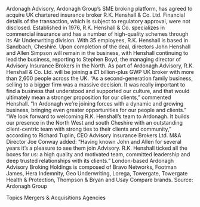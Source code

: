 Ardonagh Advisory, Ardonagh Group’s SME broking platform, has agreed to acquire UK chartered insurance broker R.K. Henshall & Co. Ltd.
Financial details of the transaction, which is subject to regulatory approval, were not disclosed.
Established in 1976, R.K. Henshall & Co. specializes in commercial insurance and has a number of high-quality schemes through its Air Underwriting division. With 35 employees, R.K. Henshall is based in Sandbach, Cheshire.
Upon completion of the deal, directors John Henshall and Allen Simpson will remain in the business, with Henshall continuing to lead the business, reporting to Stephen Boyd, the managing director of Advisory Insurance Brokers in the North.
As part of Ardonagh Advisory, R.K. Henshall & Co. Ltd. will be joining a £1 billion-plus GWP UK broker with more than 2,600 people across the UK.
“As a second-generation family business, selling to a bigger firm was a massive decision. It was really important to find a business that understood and supported our culture, and that would ultimately mean a stronger proposition for our clients,” commented Henshall. “In Ardonagh we’re joining forces with a dynamic and growing business, bringing even greater opportunities for our people and clients.”
“We look forward to welcoming R.K. Henshall’s team to Ardonagh. It builds our presence in the North West and south Cheshire with an outstanding client-centric team with strong ties to their clients and community,” according to Richard Tuplin, CEO Advisory Insurance Brokers Ltd.
M&A Director Joe Conway added: “Having known John and Allen for several years it’s a pleasure to see them join Advisory. R.K. Henshall ticked all the boxes for us: a high quality and motivated team, committed leadership and deep trusted relationships with its clients.”
London-based Ardonagh Advisory Broking Holdings is composed of Bravo Networks, Footman James, Hera Indemnity, Geo Underwriting, Lorega, Towergate, Towergate Health & Protection, Thompson & Bryan and Usay Compare brands.
Source: Ardonagh Group

Topics
Mergers & Acquisitions
Agencies
